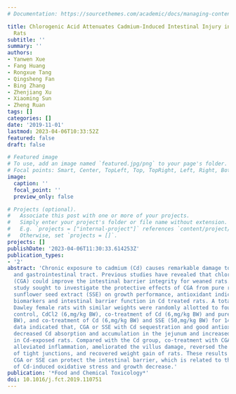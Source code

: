 ```yaml
---
# Documentation: https://sourcethemes.com/academic/docs/managing-content/

title: Chlorogenic Acid Attenuates Cadmium-Induced Intestinal Injury in Sprague–Dawley
  Rats
subtitle: ''
summary: ''
authors:
- Yanwen Xue
- Fang Huang
- Rongxue Tang
- Qingsheng Fan
- Bing Zhang
- Zhenjiang Xu
- Xiaoming Sun
- Zheng Ruan
tags: []
categories: []
date: '2019-11-01'
lastmod: 2023-04-06T10:33:52Z
featured: false
draft: false

# Featured image
# To use, add an image named `featured.jpg/png` to your page's folder.
# Focal points: Smart, Center, TopLeft, Top, TopRight, Left, Right, BottomLeft, Bottom, BottomRight.
image:
  caption: ''
  focal_point: ''
  preview_only: false

# Projects (optional).
#   Associate this post with one or more of your projects.
#   Simply enter your project's folder or file name without extension.
#   E.g. `projects = ["internal-project"]` references `content/project/deep-learning/index.md`.
#   Otherwise, set `projects = []`.
projects: []
publishDate: '2023-04-06T11:30:33.614253Z'
publication_types:
- '2'
abstract: 'Chronic exposure to cadmium (Cd) causes remarkable damage to the liver
  and gastrointestinal tract. Previous studies have revealed that chlorogenic acid
  (CGA) could improve the intestinal barrier integrity for weaned rats. Hence, this
  study sought to investigate the protective effects of CGA from pure reagent and
  sunflower seed extract (SSE) on growth performance, antioxidant indicators, inflammatory
  biomarkers and intestinal barrier function in Cd treated rats. A total of 32 Sprague–
  Dawley female rats with similar weights were randomly allotted to four treatments:
  control, CdCl2 (6,mg/kg BW), co-treatment of Cd (6,mg/kg BW) and pure CGA (50,mg/kg
  BW), and co-treatment of Cd (6,mg/kg BW) and SSE (50,mg/kg BW) for 14 days. The
  data indicated that, CGA or SSE with Cd sequestration and good antioxidative ability
  decreased Cd absorption and accumulation in the jejunum and increased fecal Cd levels
  in Cd-exposed rats. Compared with the Cd group, co-treatment with CGA or SSE also
  alleviated inflammation, ameliorated the villus damage, reversed the disruption
  of tight junctions, and recovered weight gain of rats. These results suggest that
  CGA or SSE can protect the intestinal barrier, which is related to the alleviation
  of Cd-induced oxidative stress and growth decrease.'
publication: '*Food and Chemical Toxicology*'
doi: 10.1016/j.fct.2019.110751
---
```

